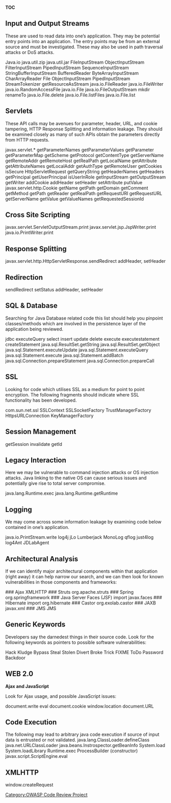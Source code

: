 __TOC__

## Input and Output Streams

These are used to read data into one’s application. They may be
potential entry points into an application. The entry points may be from
an external source and must be investigated. These may also be used in
path traversal attacks or DoS attacks.

Java.io
java.util.zip
java.util.jar
FileInputStream
ObjectInputStream
FilterInputStream
PipedInputStream
SequenceInputStream
StringBufferInputStream
BufferedReader
ByteArrayInputStream
CharArrayReader
File
ObjectInputStream
PipedInputStream
StreamTokenizer
getResourceAsStream
java.io.FileReader
java.io.FileWriter
java.io.RandomAccessFile
java.io.File
java.io.FileOutputStream
mkdir
renameTo
java.io.File.delete
java.io.File.listFiles
java.io.File.list

## Servlets

These API calls may be avenues for parameter, header, URL, and cookie
tampering, HTTP Response Splitting and information leakage. They should
be examined closely as many of such APIs obtain the parameters directly
from HTTP requests.

javax.servlet.\*
getParameterNames
getParameterValues
getParameter
getParameterMap
getScheme
getProtocol
getContentType
getServerName
getRemoteAddr
getRemoteHost
getRealPath
getLocalName
getAttribute
getAttributeNames
getLocalAddr
getAuthType
getRemoteUser
getCookies
isSecure
HttpServletRequest
getQueryString
getHeaderNames
getHeaders
getPrincipal
getUserPrincipal
isUserInRole
getInputStream
getOutputStream
getWriter
addCookie
addHeader
setHeader
setAttribute
putValue
javax.servlet.http.Cookie
getName
getPath
getDomain
getComment
getMethod
getPath
getReader
getRealPath
getRequestURI
getRequestURL
getServerName
getValue
getValueNames
getRequestedSessionId

## Cross Site Scripting

javax.servlet.ServletOutputStream.print
javax.servlet.jsp.JspWriter.print
java.io.PrintWriter.print

## Response Splitting

javax.servlet.http.HttpServletResponse.sendRedirect
addHeader, setHeader

## Redirection

sendRedirect
setStatus
addHeader, setHeader

## SQL & Database

Searching for Java Database related code this list should help you
pinpoint classes/methods which are involved in the persistence layer of
the application being reviewed.

jdbc
executeQuery
select
insert
update
delete
execute
executestatement
createStatement
java.sql.ResultSet.getString
java.sql.ResultSet.getObject
java.sql.Statement.executeUpdate
java.sql.Statement.executeQuery
java.sql.Statement.execute
java.sql.Statement.addBatch
java.sql.Connection.prepareStatement
java.sql.Connection.prepareCall

## SSL

Looking for code which utilises SSL as a medium for point to point
encryption. The following fragments should indicate where SSL
functionality has been developed.

com.sun.net.ssl
SSLContext
SSLSocketFactory
TrustManagerFactory
HttpsURLConnection
KeyManagerFactory

## Session Management

getSession
invalidate
getId

## Legacy Interaction

Here we may be vulnerable to command injection attacks or OS injection
attacks. Java linking to the native OS can cause serious issues and
potentially give rise to total server compromise.

java.lang.Runtime.exec
java.lang.Runtime.getRuntime

## Logging

We may come across some information leakage by examining code below
contained in one’s application.

java.io.PrintStream.write
log4j
jLo
Lumberjack
MonoLog
qflog
just4log
log4Ant
JDLabAgent

## Architectural Analysis

If we can identify major architectural components within that
application (right away) it can help narrow our search, and we can then
look for known vulnerabilities in those components and frameworks:

\#\#\# Ajax
XMLHTTP
\#\#\# Struts
org.apache.struts
\#\#\# Spring
org.springframework
\#\#\# Java Server Faces (JSF)
import javax.faces
\#\#\# Hibernate
import org.hibernate
\#\#\# Castor
org.exolab.castor
\#\#\# JAXB
javax.xml
\#\#\# JMS
JMS

## Generic Keywords

Developers say the darnedest things in their source code. Look for the
following keywords as pointers to possible software vulnerabilities:

Hack
Kludge
Bypass
Steal
Stolen
Divert
Broke
Trick
FIXME
ToDo
Password
Backdoor

## WEB 2.0

**Ajax and JavaScript**

Look for Ajax usage, and possible JavaScript issues:

document.write
eval
document.cookie
window.location
document.URL

## Code Execution

The following may lead to arbitrary java code execution if source of
input data is entrusted or not validated.
java.lang.ClassLoader.defineClass
java.net.URLClassLoader
java.beans.Instrospector.getBeanInfo
System.load
System.loadLibrary
Runtime.exec
ProcessBuilder (constructor)
javax.script.ScriptEngine.eval

## XMLHTTP

window.createRequest

[Category:OWASP Code Review
Project](Category:OWASP_Code_Review_Project "wikilink")